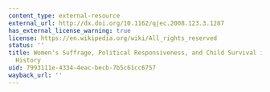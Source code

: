 ```yaml
---
content_type: external-resource
external_url: http://dx.doi.org/10.1162/qjec.2008.123.3.1287
has_external_license_warning: true
license: https://en.wikipedia.org/wiki/All_rights_reserved
status: ''
title: Women's Suffrage, Political Responsiveness, and Child Survival in American
  History
uid: 7993111e-4334-4eac-becb-7b5c61cc6757
wayback_url: ''
---
```

